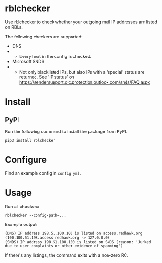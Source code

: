 # rblchecker

Use rblchecker to check whether your outgoing mail IP addresses are listed on RBLs.

The following checkers are supported:

* DNS
* * Every host in the config is checked.
* Microsoft SNDS
* * Not only blacklisted IPs, but also IPs with a 'special' status are returned. See 'IP status' on https://sendersupport.olc.protection.outlook.com/snds/FAQ.aspx

# Install

## PyPI

Run the following command to install the package from PyPI:

    pip3 install rblchecker

# Configure

Find an example config in `config.yml`.

# Usage

Run all checkers:

    rblchecker --config-path=...

Example output:

```
(DNS) IP address 198.51.100.100 is listed on access.redhawk.org (100.100.51.198.access.redhawk.org -> 127.0.0.0)
(SNDS) IP address 198.51.100.100 is listed on SNDS (reason: 'Junked due to user complaints or other evidence of spamming')
```

If there's any listings, the command exits with a non-zero RC.
